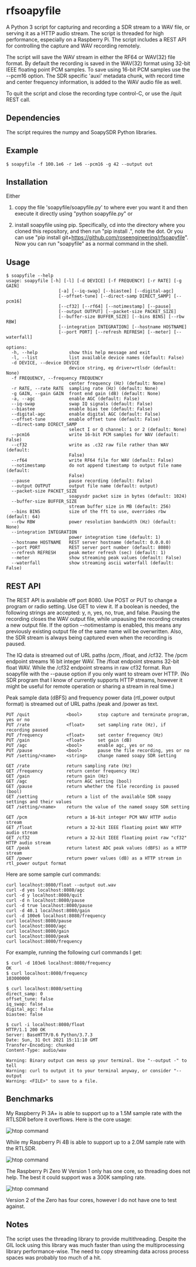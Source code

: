 

# rfsoapyfile

A Python 3 script for capturing and recording a SDR stream to a WAV file, or serving it as a HTTP audio stream.
The script is threaded for high performance, especially
on a Raspberry Pi.  The script includes a REST API
for controlling the capture and WAV recording remotely.

The script will save the WAV stream in either the RF64 or WAV(32) file format.
By default the recording is saved in the WAV(32) format using 32-bit IEEE floating point PCM samples.
To save using 16-bit PCM samples use the --pcm16 option.
The SDR specific 'auxi' 
metadata chunk, with record time and center frequency information, is added to the WAV audio file as well.

To quit the script and close the recording type control-C, or use the /quit REST call.


## Dependencies

The script requires the numpy and SoapySDR Python libraries.

## Example

```
$ soapyfile -f 100.1e6 -r 1e6 --pcm16 -g 42 --output out
```

## Installation

Either 

1) copy the file 'soapyfile/soapyfile.py' to where ever you want it
and then execute it directly using "python soapyfile.py" or 

2) install soapyfile using pip.  Specifically, cd into the directory where you cloned this repository, and then run "pip install .", note the dot.
Or you can use "pip install git+https://github.com/roseengineering/rfsoapyfile".  Now you can run "soapyfile" as a normal command in the shell.


## Usage


```
$ soapyfile --help
usage: soapyfile [-h] [-l] [-d DEVICE] [-f FREQUENCY] [-r RATE] [-g GAIN]
                    [-a] [--iq-swap] [--biastee] [--digital-agc]
                    [--offset-tune] [--direct-samp DIRECT_SAMP] [--pcm16]
                    [--cf32] [--rf64] [--notimestamp] [--pause]
                    [--output OUTPUT] [--packet-size PACKET_SIZE]
                    [--buffer-size BUFFER_SIZE] [--bins BINS] [--rbw RBW]
                    [--integration INTEGRATION] [--hostname HOSTNAME]
                    [--port PORT] [--refresh REFRESH] [--meter] [--waterfall]

options:
  -h, --help            show this help message and exit
  -l, --list            list available device names (default: False)
  -d DEVICE, --device DEVICE
                        device string, eg driver=rtlsdr (default: None)
  -f FREQUENCY, --frequency FREQUENCY
                        center frequency (Hz) (default: None)
  -r RATE, --rate RATE  sampling rate (Hz) (default: None)
  -g GAIN, --gain GAIN  front end gain (dB) (default: None)
  -a, --agc             enable AGC (default: False)
  --iq-swap             swap IQ signals (default: False)
  --biastee             enable bias tee (default: False)
  --digital-agc         enable digital AGC (default: False)
  --offset-tune         enable offset tune (default: False)
  --direct-samp DIRECT_SAMP
                        select I or Q channel: 1 or 2 (default: None)
  --pcm16               write 16-bit PCM samples for WAV (default: False)
  --cf32                write as .c32 raw file rather than WAV (default:
                        False)
  --rf64                write RF64 file for WAV (default: False)
  --notimestamp         do not append timestamp to output file name (default:
                        False)
  --pause               pause recording (default: False)
  --output OUTPUT       output file name (default: output)
  --packet-size PACKET_SIZE
                        soapysdr packet size in bytes (default: 1024)
  --buffer-size BUFFER_SIZE
                        stream buffer size in MB (default: 256)
  --bins BINS           size of the fft to use, overrides rbw (default: 64)
  --rbw RBW             power resolution bandwidth (Hz) (default: None)
  --integration INTEGRATION
                        power integration time (default: 1)
  --hostname HOSTNAME   REST server hostname (default: 0.0.0.0)
  --port PORT           REST server port number (default: 8080)
  --refresh REFRESH     peak meter refresh (sec) (default: 1)
  --meter               show streaming peak values (default: False)
  --waterfall           show streaming ascii waterfall (default: False)
```


## REST API

The REST API is available off port 8080.  Use POST or PUT to change
a program or radio setting.  Use GET to view it.  If a boolean is needed, the following
strings are accepted: y, n, yes, no, true, and false.  Pausing the recording closes the WAV output file, while unpausing the recording creates
a new output file.   If the option --notimestamp is enabled, this means any previously existing
output file of the same name will be overwritten.
Also, the SDR stream is always being captured even when the recording is paused.

The IQ data is streamed out of URL paths /pcm, /float, and /cf32.
The /pcm endpoint streams 16 bit integer WAV.  The /float endpoint streams 32-bit
float WAV.  While the /cf32 endpoint streams in raw cf32 format.  Run soapyfile with the --pause option if
you only want to stream over HTTP.  (No SDR program that I know of currently supports HTTP streams,
however it might be useful for remote operation or sharing a stream in real time.)

Peak sample data (dBFS) and frequency power data (rtl_power output format) is streamed out of URL paths /peak and /power as text.

```
PUT /quit              <bool>      stop capture and terminate program, yes or no
PUT /rate              <float>     set sampling rate (Hz), if recording paused
PUT /frequency         <float>     set center frequency (Hz)
PUT /gain              <float>     set gain (dB)
PUT /agc               <bool>      enable agc, yes or no
PUT /pause             <bool>      pause the file recording, yes or no
PUT /setting/<name>    <string>    change named soapy SDR setting

GET /rate              return sampling rate (Hz)
GET /frequency         return center frequency (Hz)
GET /gain              return gain (Hz)
GET /agc               return AGC setting (bool)
GET /pause             return whether the file recording is paused (bool)
GET /setting           return a list of the available SDR soapy settings and their values
GET /setting/<name>    return the value of the named soapy SDR setting

GET /pcm               return a 16-bit integer PCM WAV HTTP audio stream
GET /float             return a 32-bit IEEE floating point WAV HTTP audio stream
GET /cf32              return a 32-bit IEEE floating point raw "cf32" HTTP audio stream
GET /peak              return latest ADC peak values (dBFS) as a HTTP stream
GET /power             return power values (dB) as a HTTP stream in rtl_power output format
```

Here are some sample curl commands:

```
curl localhost:8080/float --output out.wav
curl -d yes localhost:8080/agc
curl -d y localhost:8080/quit
curl -d n localhost:8080/pause
curl -d true localhost:8080/pause
curl -d 40.1 localhost:8080/gain
curl -d 100e6 localhost:8080/frequency
curl localhost:8080/pause
curl localhost:8080/agc
curl localhost:8080/gain
curl localhost:8080/peak
curl localhost:8080/frequency
```

For example, running the following curl commands I get:

```
$ curl -d 103e6 localhost:8080/frequency
OK
$ curl localhost:8080/frequency
103000000
```

```
$ curl localhost:8080/setting
direct_samp: 0
offset_tune: false
iq_swap: false
digital_agc: false
biastee: false
```

```
$ curl -i localhost:8080/float
HTTP/1.1 200 OK
Server: BaseHTTP/0.6 Python/3.7.3
Date: Sun, 31 Oct 2021 15:11:10 GMT
Transfer-Encoding: chunked
Content-Type: audio/wav

Warning: Binary output can mess up your terminal. Use "--output -" to tell 
Warning: curl to output it to your terminal anyway, or consider "--output 
Warning: <FILE>" to save to a file.
```

## Benchmarks

My Raspberry Pi 3A+ is able to support up to a 1.5M sample rate with the RTLSDR before it overflows.  Here is the core usage:

![htop command](res/pi3aplus.png)

While my Raspberry Pi 4B is able to support up to a 2.0M sample rate with the RTLSDR.

![htop command](res/pi4b.png)

The Raspberry Pi Zero W Version 1 only has one core, so threading does not help. The best
it could support was a 300K sampling rate.

![htop command](res/pizero1.png)

Version 2 of the Zero has four cores, however I do not have one to test against.

## Notes

The script uses the threading library to provide multithreading.  Despite the GIL lock
using this library was much faster than using the multiprocessing library performance-wise.
The need to copy streaming data across process spaces was probably too much of a hit.


